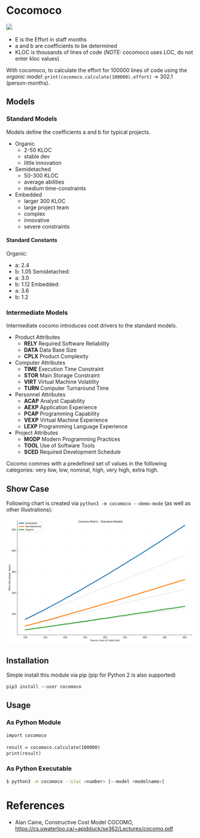 # Cocomoco


<img src="https://render.githubusercontent.com/render/math?math=E = a ( KLOC )^{b}">

- E is the Effort in staff months
- a and b are coefficients to be determined
- KLOC is thousands of lines of code (*NOTE:* cocomoco uses LOC, do not enter kloc values)

With cocomoco, to calculate the effort for 100000 lines of code using the
*organic model*: `print(cocomoco.calculate(100000).effort)` -> 302.1 (person-months).

## Models

### Standard Models

Models define the coefficients a and b for typical projects.

- Organic
  - 2-50 KLOC
  - stable dev
  - little innovation
- Semidetached
  - 50-300 KLOC
  - average abilities
  - medium time-constraints
- Embedded
  - larger 300 KLOC
  - large project team
  - complex
  - innovative
  - severe constraints

#### Standard Constants

Organic:
- a: 2.4
- b: 1.05
Semidetached:
- a: 3.0
- b: 1.12
Embedded:
- a: 3.6
- b: 1.2

### Intermediate Models

Intermediate cocomo introduces cost drivers to the standard models.

- Product Attributes
  - **RELY** Required Software Reliability
  - **DATA** Data Base Size
  - **CPLX** Product Complexity
- Computer Attributes
  - **TIME** Execution Time Constraint
  - **STOR** Main Storage Constraint
  - **VIRT** Virtual Machine Volatility
  - **TURN** Computer Turnaround Time
- Personnel Attributes
  - **ACAP** Analyst Capability
  - **AEXP** Application Experience
  - **PCAP** Programming Capability
  - **VEXP** Virtual Machine Experience
  - **LEXP** Programming Language Experience
- Project Attributes
  - **MODP** Modern Programming Practices
  - **TOOL** Use of Software Tools
  - **SCED** Required Development Schedule

Cocomo commes with a predefined set of values in the following categories: very
low, low, nominal, high, very high, extra high. 

## Show Case

Following chart is created via `python3 -m cocomoco --demo-mode` (as well as other illustrations):

![image](doc/cocomo-standard-models.png)


## Installation

Simple install this module via pip (pip for Python 2 is also supported)

```
pip3 install --user cocomoco
```

## Usage

### As Python Module

```
import cocomoco

result = cocomoco.calculate(100000)
print(result)
```

### As Python Executable

```sh
$ python3 -m cocomoco --sloc <number> [--model <modelname>]
```

# References

- Alan Caine, Constructive Cost Model COCOMO, https://cs.uwaterloo.ca/~apidduck/se362/Lectures/cocomo.pdf
